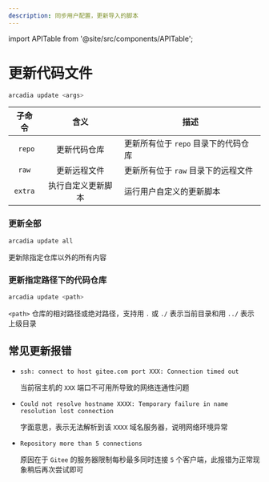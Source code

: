 ```yaml
---
description: 同步用户配置，更新导入的脚本
---
```

import APITable from '@site/src/components/APITable';

# 更新代码文件

```bash
arcadia update <args>
```

<APITable>

| 子命令 | 含义 | 描述 |
| :-: | :-: | -- |
| ` repo` | 更新代码仓库 | 更新所有位于 `repo` 目录下的代码仓库 |
| `raw` | 更新远程文件 | 更新所有位于 `raw` 目录下的远程文件 |
| `extra` | 执行自定义更新脚本 | 运行用户自定义的更新脚本 |

</APITable>

### 更新全部

```bash
arcadia update all
```
更新除指定仓库以外的所有内容

### 更新指定路径下的代码仓库

```bash
arcadia update <path>
```
`<path>` 仓库的相对路径或绝对路径，支持用 `.` 或 `./` 表示当前目录和用 `../` 表示上级目录

## 常见更新报错

- `ssh: connect to host gitee.com port XXX: Connection timed out`

  当前宿主机的 `XXX` 端口不可用所导致的网络连通性问题

- `Could not resolve hostname XXXX: Temporary failure in name resolution lost connection`

  字面意思，表示无法解析到该 `XXXX` 域名服务器，说明网络环境异常

- `Repository more than 5 connections`

  原因在于 `Gitee` 的服务器限制每秒最多同时连接 `5` 个客户端，此报错为正常现象稍后再次尝试即可
